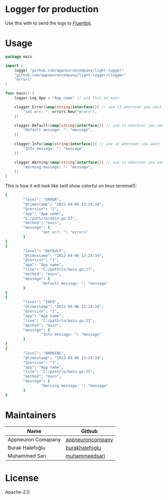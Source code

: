 # Logger for production

Use this with to send the logs to [Fluentbit](https://fluentbit.io).

# Usage
```go
package main

import (
	logger "github.com/appneuroncompany/light-logger"
    "github.com/appneuroncompany/light-logger/clogger"
    "errors"
)

func main() {
    logger.Log.App = "App name" // use this on main

    clogger.Error(&map[string]interface{}{ // use it wherever you want
        "smt err: ": errors.New("erors"),
    })

    clogger.Default(&map[string]interface{}{ // use it wherever you want
        "Default message: ": "message",
    })
        
    clogger.Info(&map[string]interface{}{ // use it wherever you want
        "Info message: ": "message",
    })

    clogger.Warning(&map[string]interface{}{ // use it wherever you want
        "Warning message: ": "message",
    })
}
```

This is how it will look like (will show colorful on linux terminal!):

```ruby
{
        "level": "ERROR",
        "@timestamp": "2022-04-06 13:24:34",
        "@version": "1",
        "app": "App name",
        "C:/path/to/main.go:13",
        "method": "main",
        "message": {
                "smt err: ": "errors"
        }
}
{
        "level": "DEFAULT",
        "@timestamp": "2022-04-06 13:24:34",
        "@version": "1",
        "app": "App name",
        "line": "C:/path/to/main.go:17",
        "method": "main",
        "message": {
                "Default message: ": "message"
        }
}
{
        "level": "INFO",
        "@timestamp": "2022-04-06 13:24:34",
        "@version": "1",
        "app": "App name",
        "line": "C:/path/to/main.go:21",
        "method": "main",
        "message": {
                "Info message: ": "message"
        }
}
{
        "level": "WARNING",
        "@timestamp": "2022-04-06 13:24:34",
        "@version": "1",
        "app": "App name",
        "line": "C:/path/to/main.go:25",
        "method": "main",
        "message": {
                "Warning message: ": "message"
        }
}
```
# Maintainers

Name               | Github          |
------------------ | --------------  |
Appneuron Comapany | [appneuroncompany](https://github.com/appneuroncompany)     |
Burak Halefoğlu    | [burakhalefoglu](https://github.com/burakhalefoglu)  |
Muhammed Sarı      | [muhammeedsari](https://github.com/muhammeedsari)   |

# License

Apache-2.0.